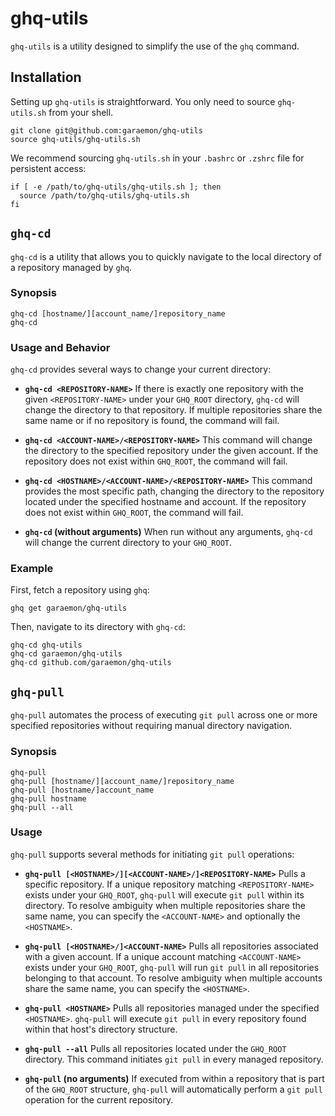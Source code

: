 # ghq-utils

`ghq-utils` is a utility designed to simplify the use of the `ghq` command.

## Installation

Setting up `ghq-utils` is straightforward. You only need to source `ghq-utils.sh` from your shell.

```shell
git clone git@github.com:garaemon/ghq-utils
source ghq-utils/ghq-utils.sh
```

We recommend sourcing `ghq-utils.sh` in your `.bashrc` or `.zshrc` file for persistent access:

```shell
if [ -e /path/to/ghq-utils/ghq-utils.sh ]; then
  source /path/to/ghq-utils/ghq-utils.sh
fi
```

## `ghq-cd`

`ghq-cd` is a utility that allows you to quickly navigate to the local directory of a repository managed by `ghq`.

### Synopsis

```shell
ghq-cd [hostname/][account_name/]repository_name
ghq-cd
```

### Usage and Behavior

`ghq-cd` provides several ways to change your current directory:

*   **`ghq-cd <REPOSITORY-NAME>`**
    If there is exactly one repository with the given `<REPOSITORY-NAME>` under your `GHQ_ROOT` directory, `ghq-cd` will change the directory to that repository. If multiple repositories share the same name or if no repository is found, the command will fail.

*   **`ghq-cd <ACCOUNT-NAME>/<REPOSITORY-NAME>`**
    This command will change the directory to the specified repository under the given account. If the repository does not exist within `GHQ_ROOT`, the command will fail.

*   **`ghq-cd <HOSTNAME>/<ACCOUNT-NAME>/<REPOSITORY-NAME>`**
    This command provides the most specific path, changing the directory to the repository located under the specified hostname and account. If the repository does not exist within `GHQ_ROOT`, the command will fail.

*   **`ghq-cd` (without arguments)**
    When run without any arguments, `ghq-cd` will change the current directory to your `GHQ_ROOT`.

### Example

First, fetch a repository using `ghq`:

```shell
ghq get garaemon/ghq-utils
```

Then, navigate to its directory with `ghq-cd`:

```shell
ghq-cd ghq-utils
ghq-cd garaemon/ghq-utils
ghq-cd github.com/garaemon/ghq-utils
```

## `ghq-pull`

`ghq-pull` automates the process of executing `git pull` across one or more specified repositories without requiring manual directory navigation.

### Synopsis

```shell
ghq-pull
ghq-pull [hostname/][account_name/]repository_name
ghq-pull [hostname/]account_name
ghq-pull hostname
ghq-pull --all
```

### Usage

`ghq-pull` supports several methods for initiating `git pull` operations:

*   **`ghq-pull [<HOSTNAME>/][<ACCOUNT-NAME>/]<REPOSITORY-NAME>`**
    Pulls a specific repository. If a unique repository matching `<REPOSITORY-NAME>` exists under your `GHQ_ROOT`, `ghq-pull` will execute `git pull` within its directory. To resolve ambiguity when multiple repositories share the same name, you can specify the `<ACCOUNT-NAME>` and optionally the `<HOSTNAME>`.

*   **`ghq-pull [<HOSTNAME>/]<ACCOUNT-NAME>`**
    Pulls all repositories associated with a given account. If a unique account matching `<ACCOUNT-NAME>` exists under your `GHQ_ROOT`, `ghq-pull` will run `git pull` in all repositories belonging to that account. To resolve ambiguity when multiple accounts share the same name, you can specify the `<HOSTNAME>`.

*   **`ghq-pull <HOSTNAME>`**
    Pulls all repositories managed under the specified `<HOSTNAME>`. `ghq-pull` will execute `git pull` in every repository found within that host's directory structure.

*   **`ghq-pull --all`**
    Pulls all repositories located under the `GHQ_ROOT` directory. This command initiates `git pull` in every managed repository.

*   **`ghq-pull` (no arguments)**
    If executed from within a repository that is part of the `GHQ_ROOT` structure, `ghq-pull` will automatically perform a `git pull` operation for the current repository.
